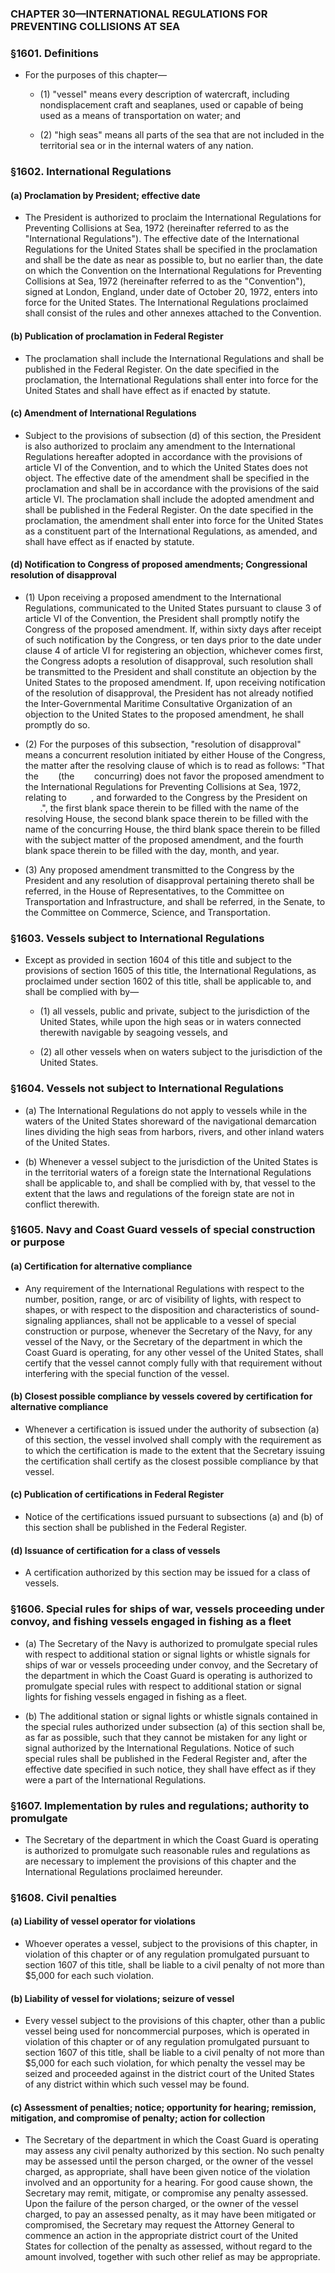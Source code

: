 ### **CHAPTER 30—INTERNATIONAL REGULATIONS FOR PREVENTING COLLISIONS AT SEA**

### §1601. Definitions
* For the purposes of this chapter—

  * (1) "vessel" means every description of watercraft, including nondisplacement craft and seaplanes, used or capable of being used as a means of transportation on water; and

  * (2) "high seas" means all parts of the sea that are not included in the territorial sea or in the internal waters of any nation.

### §1602. International Regulations
#### (a) Proclamation by President; effective date
* The President is authorized to proclaim the International Regulations for Preventing Collisions at Sea, 1972 (hereinafter referred to as the "International Regulations"). The effective date of the International Regulations for the United States shall be specified in the proclamation and shall be the date as near as possible to, but no earlier than, the date on which the Convention on the International Regulations for Preventing Collisions at Sea, 1972 (hereinafter referred to as the "Convention"), signed at London, England, under date of October 20, 1972, enters into force for the United States. The International Regulations proclaimed shall consist of the rules and other annexes attached to the Convention.

#### (b) Publication of proclamation in Federal Register
* The proclamation shall include the International Regulations and shall be published in the Federal Register. On the date specified in the proclamation, the International Regulations shall enter into force for the United States and shall have effect as if enacted by statute.

#### (c) Amendment of International Regulations
* Subject to the provisions of subsection (d) of this section, the President is also authorized to proclaim any amendment to the International Regulations hereafter adopted in accordance with the provisions of article VI of the Convention, and to which the United States does not object. The effective date of the amendment shall be specified in the proclamation and shall be in accordance with the provisions of the said article VI. The proclamation shall include the adopted amendment and shall be published in the Federal Register. On the date specified in the proclamation, the amendment shall enter into force for the United States as a constituent part of the International Regulations, as amended, and shall have effect as if enacted by statute.

#### (d) Notification to Congress of proposed amendments; Congressional resolution of disapproval
* (1) Upon receiving a proposed amendment to the International Regulations, communicated to the United States pursuant to clause 3 of article VI of the Convention, the President shall promptly notify the Congress of the proposed amendment. If, within sixty days after receipt of such notification by the Congress, or ten days prior to the date under clause 4 of article VI for registering an objection, whichever comes first, the Congress adopts a resolution of disapproval, such resolution shall be transmitted to the President and shall constitute an objection by the United States to the proposed amendment. If, upon receiving notification of the resolution of disapproval, the President has not already notified the Inter-Governmental Maritime Consultative Organization of an objection to the United States to the proposed amendment, he shall promptly do so.

* (2) For the purposes of this subsection, "resolution of disapproval" means a concurrent resolution initiated by either House of the Congress, the matter after the resolving clause of which is to read as follows: "That the &nbsp;&nbsp;&nbsp;&nbsp;&nbsp;&nbsp; (the &nbsp;&nbsp;&nbsp;&nbsp;&nbsp;&nbsp; concurring) does not favor the proposed amendment to the International Regulations for Preventing Collisions at Sea, 1972, relating to &nbsp;&nbsp;&nbsp;&nbsp;&nbsp;&nbsp;&nbsp;&nbsp;&nbsp;, and forwarded to the Congress by the President on &nbsp;&nbsp;&nbsp;&nbsp;&nbsp;&nbsp;.", the first blank space therein to be filled with the name of the resolving House, the second blank space therein to be filled with the name of the concurring House, the third blank space therein to be filled with the subject matter of the proposed amendment, and the fourth blank space therein to be filled with the day, month, and year.

* (3) Any proposed amendment transmitted to the Congress by the President and any resolution of disapproval pertaining thereto shall be referred, in the House of Representatives, to the Committee on Transportation and Infrastructure, and shall be referred, in the Senate, to the Committee on Commerce, Science, and Transportation.

### §1603. Vessels subject to International Regulations
* Except as provided in section 1604 of this title and subject to the provisions of section 1605 of this title, the International Regulations, as proclaimed under section 1602 of this title, shall be applicable to, and shall be complied with by—

  * (1) all vessels, public and private, subject to the jurisdiction of the United States, while upon the high seas or in waters connected therewith navigable by seagoing vessels, and

  * (2) all other vessels when on waters subject to the jurisdiction of the United States.

### §1604. Vessels not subject to International Regulations
* (a) The International Regulations do not apply to vessels while in the waters of the United States shoreward of the navigational demarcation lines dividing the high seas from harbors, rivers, and other inland waters of the United States.

* (b) Whenever a vessel subject to the jurisdiction of the United States is in the territorial waters of a foreign state the International Regulations shall be applicable to, and shall be complied with by, that vessel to the extent that the laws and regulations of the foreign state are not in conflict therewith.

### §1605. Navy and Coast Guard vessels of special construction or purpose
#### (a) Certification for alternative compliance
* Any requirement of the International Regulations with respect to the number, position, range, or arc of visibility of lights, with respect to shapes, or with respect to the disposition and characteristics of sound-signaling appliances, shall not be applicable to a vessel of special construction or purpose, whenever the Secretary of the Navy, for any vessel of the Navy, or the Secretary of the department in which the Coast Guard is operating, for any other vessel of the United States, shall certify that the vessel cannot comply fully with that requirement without interfering with the special function of the vessel.

#### (b) Closest possible compliance by vessels covered by certification for alternative compliance
* Whenever a certification is issued under the authority of subsection (a) of this section, the vessel involved shall comply with the requirement as to which the certification is made to the extent that the Secretary issuing the certification shall certify as the closest possible compliance by that vessel.

#### (c) Publication of certifications in Federal Register
* Notice of the certifications issued pursuant to subsections (a) and (b) of this section shall be published in the Federal Register.

#### (d) Issuance of certification for a class of vessels
* A certification authorized by this section may be issued for a class of vessels.

### §1606. Special rules for ships of war, vessels proceeding under convoy, and fishing vessels engaged in fishing as a fleet
* (a) The Secretary of the Navy is authorized to promulgate special rules with respect to additional station or signal lights or whistle signals for ships of war or vessels proceeding under convoy, and the Secretary of the department in which the Coast Guard is operating is authorized to promulgate special rules with respect to additional station or signal lights for fishing vessels engaged in fishing as a fleet.

* (b) The additional station or signal lights or whistle signals contained in the special rules authorized under subsection (a) of this section shall be, as far as possible, such that they cannot be mistaken for any light or signal authorized by the International Regulations. Notice of such special rules shall be published in the Federal Register and, after the effective date specified in such notice, they shall have effect as if they were a part of the International Regulations.

### §1607. Implementation by rules and regulations; authority to promulgate
* The Secretary of the department in which the Coast Guard is operating is authorized to promulgate such reasonable rules and regulations as are necessary to implement the provisions of this chapter and the International Regulations proclaimed hereunder.

### §1608. Civil penalties
#### (a) Liability of vessel operator for violations
* Whoever operates a vessel, subject to the provisions of this chapter, in violation of this chapter or of any regulation promulgated pursuant to section 1607 of this title, shall be liable to a civil penalty of not more than $5,000 for each such violation.

#### (b) Liability of vessel for violations; seizure of vessel
* Every vessel subject to the provisions of this chapter, other than a public vessel being used for noncommercial purposes, which is operated in violation of this chapter or of any regulation promulgated pursuant to section 1607 of this title, shall be liable to a civil penalty of not more than $5,000 for each such violation, for which penalty the vessel may be seized and proceeded against in the district court of the United States of any district within which such vessel may be found.

#### (c) Assessment of penalties; notice; opportunity for hearing; remission, mitigation, and compromise of penalty; action for collection
* The Secretary of the department in which the Coast Guard is operating may assess any civil penalty authorized by this section. No such penalty may be assessed until the person charged, or the owner of the vessel charged, as appropriate, shall have been given notice of the violation involved and an opportunity for a hearing. For good cause shown, the Secretary may remit, mitigate, or compromise any penalty assessed. Upon the failure of the person charged, or the owner of the vessel charged, to pay an assessed penalty, as it may have been mitigated or compromised, the Secretary may request the Attorney General to commence an action in the appropriate district court of the United States for collection of the penalty as assessed, without regard to the amount involved, together with such other relief as may be appropriate.